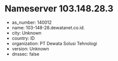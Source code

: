 # Nameserver 103.148.28.3

* as_number: 140012
* name: 103-148-28.dewatanet.co.id.
* city: Unknown
* country: ID
* organization: PT Dewata Solusi Tehnologi
* version: Unknown
* dnssec: false
